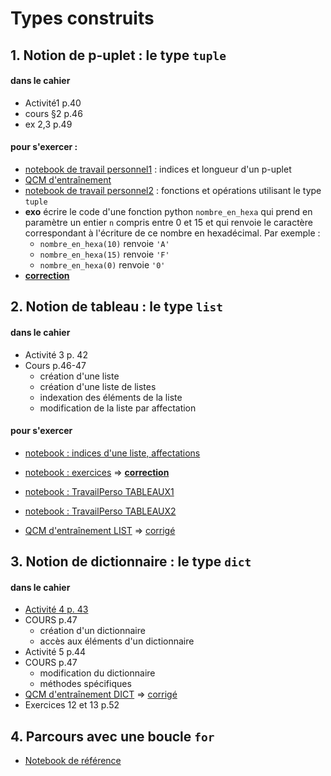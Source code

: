 # Types construits

## 1. Notion de p-uplet : le type `tuple`
#### dans le cahier
- Activité1 p.40
- cours §2 p.46
- ex 2,3 p.49
#### pour s'exercer :
* [notebook de travail personnel1](https://github.com/thfruchart/1nsi/blob/main/S3/tuple_TravailPerso1.ipynb) : indices et longueur d'un p-uplet
* [QCM d'entraînement](https://genumsi.inria.fr/qcm.php?h=b64984d23df65ec07e72acd39227cd50)
* [notebook de travail personnel2](https://github.com/thfruchart/1nsi/blob/main/S3/tuple_TravailPerso2.ipynb) : fonctions et opérations utilisant le type `tuple`
* **exo** écrire le code d'une fonction python `nombre_en_hexa` qui prend en paramètre un entier `n` compris entre 0 et 15 et qui renvoie le caractère correspondant à l'écriture de ce nombre en hexadécimal. Par exemple : 
  *  `nombre_en_hexa(10)` renvoie `'A'`
  *  `nombre_en_hexa(15)` renvoie `'F'`
  *  `nombre_en_hexa(0)` renvoie `'0'`
*  [**correction**](https://github.com/thfruchart/1nsi/blob/main/S3/nombre_en_hexa.py)

## 2. Notion de tableau : le type `list`
#### dans le cahier
- Activité 3 p. 42
- Cours p.46-47
  - création d'une liste
  - création d'une liste de listes
  - indexation des éléments de la liste
  - modification de la liste par affectation
#### pour s'exercer 
* [notebook : indices d'une liste, affectations](https://github.com/thfruchart/1nsi/blob/main/S3/TravailPerso_IndicesListes_Affectation.ipynb)
* [notebook : exercices](https://github.com/thfruchart/1nsi/blob/main/S3/Exercices.ipynb) => **[correction](https://github.com/thfruchart/1nsi/blob/main/S3/Exercices_CORR1.2.3.4.ipynb)**
* [notebook : TravailPerso TABLEAUX1](https://github.com/thfruchart/1nsi/blob/main/S3/TRAVAIL_PERSONNEL_Tableaux1.ipynb)
* [notebook : TravailPerso TABLEAUX2](https://github.com/thfruchart/1nsi/blob/main/S3/TRAVAIL_PERSONNEL_Tableaux2.ipynb)


* [QCM d'entraînement LIST](https://genumsi.inria.fr/qcm.php?h=bb1228ec37442a326e9c5682b62fe8a6) => [corrigé](https://genumsi.inria.fr/qcm-corrige.php?cle=MjM5OzMxNTsxMTU7MTIwOzE0NTsyNDA7Mjc1OzMyNDszMDU7MTczNg==)

## 3. Notion de dictionnaire : le type `dict`
#### dans le cahier
* [Activité 4 p. 43](https://github.com/thfruchart/1nsi/blob/main/S3/Act3p43.md)
* COURS p.47
  * création d'un dictionnaire
  * accès aux éléments d'un dictionnaire
* Activité 5 p.44
* COURS p.47
  * modification du dictionnaire
  * méthodes spécifiques
* [QCM d'entraînement DICT](https://genumsi.inria.fr/qcm.php?h=cbb959459c8a953f46ea79e0c939647e) => [corrigé](https://genumsi.inria.fr/qcm-corrige.php?cle=Mjk3OzMzODs2MjY7Nzk2OzEzMzE7MTczNDsyOTg7MzUxOzEzMzg7MTE3NjsxNzM3)
* Exercices 12 et 13 p.52


## 4. Parcours avec une boucle `for`
* [Notebook de référence](https://github.com/thfruchart/1nsi/blob/main/S3/Parcours_type_construit.ipynb)
